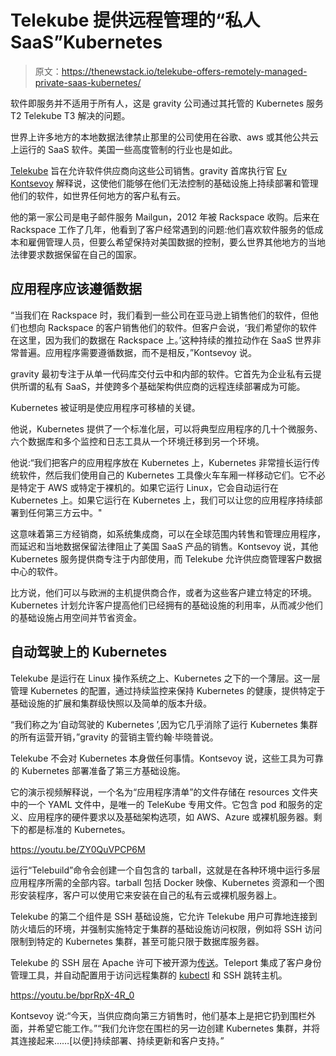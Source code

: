 # Telekube 提供远程管理的“私人 SaaS”Kubernetes

> 原文：<https://thenewstack.io/telekube-offers-remotely-managed-private-saas-kubernetes/>

软件即服务并不适用于所有人，这是 gravity 公司通过其托管的 Kubernetes 服务 T2 Telekube T3 解决的问题。

世界上许多地方的本地数据法律禁止那里的公司使用在谷歌、aws 或其他公共云上运行的 SaaS 软件。美国一些高度管制的行业也是如此。

[Telekube](https://github.com/gravitational/quickstart) 旨在允许软件供应商向这些公司销售。gravity 首席执行官 [Ev Kontsevoy](https://twitter.com/kontsevoy) 解释说，这使他们能够在他们无法控制的基础设施上持续部署和管理他们的软件，如世界任何地方的客户私有云。

他的第一家公司是电子邮件服务 Mailgun，2012 年被 Rackspace 收购。后来在 Rackspace 工作了几年，他看到了客户经常遇到的问题:他们喜欢软件服务的低成本和雇佣管理人员，但要么希望保持对美国数据的控制，要么世界其他地方的当地法律要求数据保留在自己的国家。

## 应用程序应该遵循数据

“当我们在 Rackspace 时，我们看到一些公司在亚马逊上销售他们的软件，但他们也想向 Rackspace 的客户销售他们的软件。但客户会说，‘我们希望你的软件在这里，因为我们的数据在 Rackspace 上。’这种持续的推拉动作在 SaaS 世界非常普遍。应用程序需要遵循数据，而不是相反，”Kontsevoy 说。

gravity 最初专注于从单一代码库交付云中和内部的软件。它首先为企业私有云提供所谓的私有 SaaS，并使跨多个基础架构供应商的远程连续部署成为可能。

Kubernetes 被证明是使应用程序可移植的关键。

他说，Kubernetes 提供了一个标准化层，可以将典型应用程序的几十个微服务、六个数据库和多个监控和日志工具从一个环境迁移到另一个环境。

他说:“我们把客户的应用程序放在 Kubernetes 上，Kubernetes 非常擅长运行传统软件，然后我们使用自己的 Kubernetes 工具像火车车厢一样移动它们。它不必是特定于 AWS 或特定于裸机的。如果它运行 Linux，它会自动运行在 Kubernetes 上。如果它运行在 Kubernetes 上，我们可以让您的应用程序持续部署到任何第三方云中。"

这意味着第三方经销商，如系统集成商，可以在全球范围内转售和管理应用程序，而延迟和当地数据保留法律阻止了美国 SaaS 产品的销售。Kontsevoy 说，其他 Kubernetes 服务提供商专注于内部使用，而 Telekube 允许供应商管理客户数据中心的软件。

比方说，他们可以与欧洲的主机提供商合作，或者为这些客户建立特定的环境。Kubernetes 计划允许客户提高他们已经拥有的基础设施的利用率，从而减少他们的基础设施占用空间并节省资金。

## 自动驾驶上的 Kubernetes

Telekube 是运行在 Linux 操作系统之上、Kubernetes 之下的一个薄层。这一层管理 Kubernetes 的配置，通过持续监控来保持 Kubernetes 的健康，提供特定于基础设施的扩展和集群级快照以及简单的版本升级。

“我们称之为‘自动驾驶的 Kubernetes ’,因为它几乎消除了运行 Kubernetes 集群的所有运营开销，”gravity 的营销主管约翰·毕晓普说。

Telekube 不会对 Kubernetes 本身做任何事情。Kontsevoy 说，这些工具为可靠的 Kubernetes 部署准备了第三方基础设施。

它的演示视频解释说，一个名为“应用程序清单”的文件存储在 resources 文件夹中的一个 YAML 文件中，是唯一的 TeleKube 专用文件。它包含 pod 和服务的定义、应用程序的硬件要求以及基础架构选项，如 AWS、Azure 或裸机服务器。剩下的都是标准的 Kubernetes。

https://youtu.be/ZY0QuVPCP6M

运行“Telebuild”命令会创建一个自包含的 tarball，这就是在各种环境中运行多层应用程序所需的全部内容。tarball 包括 Docker 映像、Kubernetes 资源和一个图形安装程序，客户可以使用它来安装在自己的私有云或裸机服务器上。

Telekube 的第二个组件是 SSH 基础设施，它允许 Telekube 用户可靠地连接到防火墙后的环境，并强制实施特定于集群的基础设施访问权限，例如将 SSH 访问限制到特定的 Kubernetes 集群，甚至可能只限于数据库服务器。

Telekube 的 SSH 层在 Apache 许可下被开源为[传送](http://gravitational.com/teleport/)。Teleport 集成了客户身份管理工具，并自动配置用于访问远程集群的 [kubectl](http://kubernetes.io/docs/user-guide/kubectl-overview/) 和 SSH 跳转主机。

https://youtu.be/bprRpX-4R_0

Kontsevoy 说:“今天，当供应商向第三方销售时，他们基本上是把它扔到围栏外面，并希望它能工作。”“我们允许您在围栏的另一边创建 Kubernetes 集群，并将其连接起来……[以便]持续部署、持续更新和客户支持。”

<svg xmlns:xlink="http://www.w3.org/1999/xlink" viewBox="0 0 68 31" version="1.1"><title>Group</title> <desc>Created with Sketch.</desc></svg>